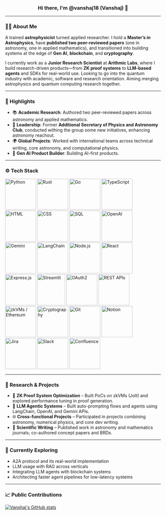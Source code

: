 <h3 align="center">Hi there, I'm @vanshaj18 (Vanshaj) 👋</h3>

---

### 🧑‍🚀 About Me

A trained **astrophysicist** turned applied researcher. I hold a **Master’s in Astrophysics**, have **published two peer-reviewed papers** (one in astronomy, one in applied mathematics), and transitioned into building systems at the edge of **Gen AI**, **blockchain**, and **cryptography**.  

I currently work as a **Junior Research Scientist** at **Arithmic Labs**, where I build research-driven products—from **ZK proof systems** to **LLM-based agents** and SDKs for real-world use. Looking to go into the quantum industry with academic, software and research orientation. Aiming merging astrophysics and quantum computing research together. 

---

### 🌟 Highlights

- 📚 **Academic Research**: Authored two peer-reviewed papers across astronomy and applied mathematics.
- 🚀 **Leadership**: Former **Additional Secretary of Physics and Astronomy Club**, conducted withing the group some new initiatives, enhancing astronomy reachout.
- 🌍 **Global Projects**: Worked with international teams across technical writing, core astronomy, and computational physics.
- 🧠 **Gen AI Product Builder**: Building AI-first products.

---

### ⚙️ Tech Stack

<p align="left">

<img src="https://cdn.jsdelivr.net/gh/devicons/devicon/icons/python/python-original.svg" width="100" title="Python"/>
<img src="https://cdn.jsdelivr.net/gh/devicons/devicon/icons/rust/rust-original.svg" width="100" title="Rust"/>
<img src="https://cdn.jsdelivr.net/gh/devicons/devicon/icons/go/go-original.svg" width="100" title="Go"/>
<img src="https://cdn.jsdelivr.net/gh/devicons/devicon/icons/typescript/typescript-original.svg" width="100" title="TypeScript"/>
<img src="https://cdn.jsdelivr.net/gh/devicons/devicon/icons/html5/html5-original.svg" width="100" title="HTML"/>
<img src="https://cdn.jsdelivr.net/gh/devicons/devicon/icons/css3/css3-original.svg" width="100" title="CSS"/>
<img src="https://cdn.jsdelivr.net/gh/devicons/devicon/icons/mysql/mysql-original.svg" width="100" title="SQL"/>

<img src="https://upload.wikimedia.org/wikipedia/commons/4/4d/OpenAI_Logo.svg" width="100" title="OpenAI"/>

<img src="https://upload.wikimedia.org/wikipedia/commons/8/8a/Google_Gemini_logo.svg" width="100" title="Gemini"/>

<img src="https://assets.streamlinehq.com/image/private/w_300,h_300,ar_1/f_auto/v1/icons/logos/langchain-ipuhh4qo1jz5ssl4x0g2a.png/langchain-dp1uxj2zn3752pntqnpfu2.png?_a=DATAdtAAZAA0" width="100" title="LangChain"/>

<img src="https://cdn.jsdelivr.net/gh/devicons/devicon/icons/nodejs/nodejs-original.svg" width="100" title="Node.js"/>

<img src="https://cdn.jsdelivr.net/gh/devicons/devicon/icons/react/react-original.svg" width="100" title="React"/>

<img src="https://cdn.jsdelivr.net/gh/devicons/devicon/icons/express/express-original.svg" width="100" title="Express.js"/>
<img src="https://streamlit.io/images/brand/streamlit-logo-primary-colormark-darktext.svg" width="90" height="100" title="Streamlit"/>

<img src="https://oauth.net/images/oauth-2-sm.png" width="100" title="OAuth2"/>

<img src="https://cdn-icons-png.flaticon.com/128/1493/1493169.png" width="100" title="REST APIs"/>

<img src="https://cdn-icons-png.flaticon.com/128/14446/14446160.png" width="100" title="zkVMs / Ethereum"/>

<img src="https://cdn-icons-png.flaticon.com/512/1163/1163519.png" width="100" title="Cryptography"/>

<img src="https://cdn.jsdelivr.net/gh/devicons/devicon/icons/git/git-original.svg" width="100" title="Git"/>
<img src="https://upload.wikimedia.org/wikipedia/commons/4/45/Notion_app_logo.png" width="100" title="Notion"/>
<img src="https://cdn.jsdelivr.net/gh/devicons/devicon/icons/jira/jira-original.svg" width="100" title="Jira"/>
<img src="https://cdn.jsdelivr.net/gh/devicons/devicon/icons/slack/slack-original.svg" width="100" title="Slack"/>
<img src="https://cdn.jsdelivr.net/gh/devicons/devicon/icons/confluence/confluence-original.svg" width="100" title="Confluence"/>

</p>

---

### 🧪 Research & Projects

- 🧬 **ZK Proof System Optimization** – Built PoCs on zkVMs (Jolt) and explored performance tuning in proof generation.  
- 🧠 **LLM Agentic Systems** – Built auto-prompting flows and agents using LangChain, OpenAI, and Gemini APIs.  
- 🌐 **Cross-functional Projects** – Participated in projects combining astronomy, numerical physics, and core dev writing.  
- 📖 **Scientific Writing** – Published work in astronomy and mathematics journals; co-authored concept papers and BRDs.

---

### 🌱 Currently Exploring

- A2A protocol and its real-world implementation  
- LLM usage with RAG across verticals  
- Integrating LLM agents with blockchain systems  
- Architecting faster agent pipelines for low-latency systems

---

### 📈 Public Contributions

[![Vanshaj's GitHub stats](https://github-readme-stats.vercel.app/api?username=vanshaj18&theme=radical)](https://github.com/anuraghazra/github-readme-stats)

<!---
vanshaj18/vanshaj18 is a ✨ special ✨ repository because its `README.md` (this file) appears on your GitHub profile.
--->
